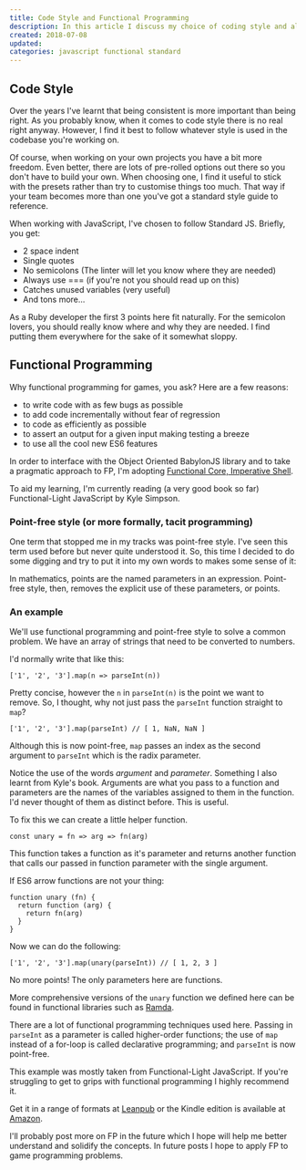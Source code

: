 ```yaml
---
title: Code Style and Functional Programming
description: In this article I discuss my choice of coding style and also touch on functional programming. It's something I've been studying for a while and I'm slowly trying to introduce into my work. Both these things will affect the style of code I post on this blog.
created: 2018-07-08
updated:
categories: javascript functional standard
---
```


## Code Style

Over the years I've learnt that being consistent is more important than being right. As you probably know, when it comes to code style there is no real right anyway. However, I find it best to follow whatever style is used in the codebase you're working on.

Of course, when working on your own projects you have a bit more freedom. Even better, there are lots of pre-rolled options out there so you don't have to build your own. When choosing one, I find it useful to stick with the presets rather than try to customise things too much. That way if your team becomes more than one you've got a standard style guide to reference.

When working with JavaScript, I've chosen to follow Standard JS. Briefly, you get:

* 2 space indent
* Single quotes
* No semicolons (The linter will let you know where they are needed)
* Always use === (if you're not you should read up on this)
* Catches unused variables (very useful)
* And tons more...

As a Ruby developer the first 3 points here fit naturally. For the semicolon lovers, you should really know where and why they are needed. I find putting them everywhere for the sake of it somewhat sloppy.

## Functional Programming

Why functional programming for games, you ask? Here are a few reasons:

* to write code with as few bugs as possible
* to add code incrementally without fear of regression
* to code as efficiently as possible
* to assert an output for a given input making testing a breeze
* to use all the cool new ES6 features

In order to interface with the Object Oriented BabylonJS library and to take a pragmatic approach to FP, I'm adopting [Functional Core, Imperative Shell](https://www.destroyallsoftware.com/screencasts/catalog/functional-core-imperative-shell).

To aid my learning, I'm currently reading (a very good book so far) Functional-Light JavaScript by Kyle Simpson.

### Point-free style (or more formally, tacit programming)

One term that stopped me in my tracks was point-free style. I've seen this term used before but never quite understood it. So, this time I decided to do some digging and try to put it into my own words to makes some sense of it:

In mathematics, points are the named parameters in an expression. Point-free style, then, removes the explicit use of these parameters, or points.

### An example

We'll use functional programming and point-free style to solve a common problem. We have an array of strings that need to be converted to numbers.

I'd normally write that like this:

    ['1', '2', '3'].map(n => parseInt(n))

Pretty concise, however the `n` in `parseInt(n)` is the point we want to remove. So, I thought, why not just pass the `parseInt` function straight to `map`?

    ['1', '2', '3'].map(parseInt) // [ 1, NaN, NaN ]

Although this is now point-free, `map` passes an index as the second argument to `parseInt` which is the radix parameter.

<aside>
Notice the use of the words <em>argument</em> and <em>parameter</em>. Something I also learnt from Kyle's book. Arguments are what you pass to a function and parameters are the names of the variables assigned to them in the function. I'd never thought of them as distinct before. This is useful.
</aside>

To fix this we can create a little helper function.

    const unary = fn => arg => fn(arg)

This function takes a function as it's parameter and returns another function that calls our passed in function parameter with the single argument.

If ES6 arrow functions are not your thing:

    function unary (fn) {
      return function (arg) {
        return fn(arg)
      }
    }

Now we can do the following:

    ['1', '2', '3'].map(unary(parseInt)) // [ 1, 2, 3 ]

No more points! The only parameters here are functions.

More comprehensive versions of the `unary` function we defined here can be found in functional libraries such as [Ramda](https://ramdajs.com/).

There are a lot of functional programming techniques used here. Passing in `parseInt` as a parameter is called higher-order functions; the use of `map` instead of a for-loop is called declarative programming; and `parseInt` is now point-free.

This example was mostly taken from Functional-Light JavaScript. If you're struggling to get to grips with functional programming I highly recommend it.

Get it in a range of formats at [Leanpub](https://leanpub.com/fljs) or the Kindle edition is available at [Amazon](https://www.amazon.co.uk/gp/product/B0787DBFKH/ref=as_li_tl?ie=UTF8&camp=1634&creative=6738&creativeASIN=B0787DBFKH&linkCode=as2&tag=gamesmatterco-21&linkId=1259904f1ca5dedc5369d70da2ee21a5).

I'll probably post more on FP in the future which I hope will help me better understand and solidify the concepts. In future posts I hope to apply FP to game programming problems.

